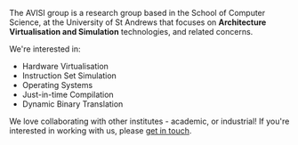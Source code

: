 The AVISI group is a research group based in the School of Computer Science, at the University of St Andrews that focuses on **Architecture Virtualisation and Simulation** technologies, and related concerns.

We're interested in:
* Hardware Virtualisation
* Instruction Set Simulation
* Operating Systems
* Just-in-time Compilation
* Dynamic Binary Translation

We love collaborating with other institutes - academic, or industrial!  If you're interested in working with us, please [get in touch](/contact).
